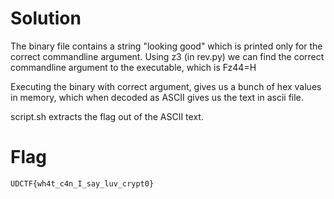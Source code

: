 # Solution

The binary file contains a string "looking good" which is printed only for the correct commandline argument.
Using z3 (in rev.py) we can find the correct commandline argument to the executable, which is Fz44=H

Executing the binary with correct argument, gives us a bunch of hex values in memory, which when decoded
as ASCII gives us the text in ascii file.

script.sh extracts the flag out of the ASCII text.

# Flag
```
UDCTF{wh4t_c4n_I_say_luv_crypt0}
```
